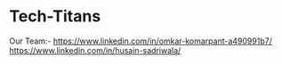 # Tech-Titans
Our Team:-
https://www.linkedin.com/in/omkar-komarpant-a490991b7/
https://www.linkedin.com/in/husain-sadriwala/
